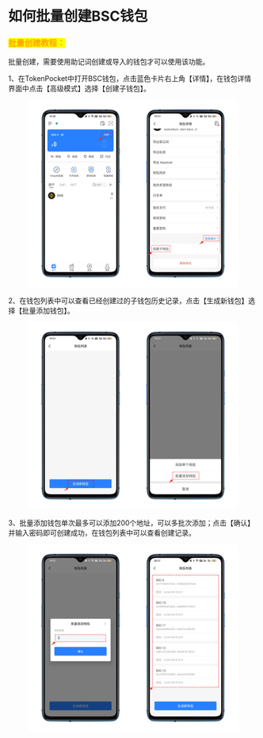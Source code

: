 # 如何批量创建BSC钱包

### <mark style="color:orange;">批量创建教程：</mark> <a href="#1" id="1"></a>

批量创建，需要使用助记词创建或导入的钱包才可以使用该功能。

1、在TokenPocket中打开BSC钱包，点击蓝色卡片右上角【详情】，在钱包详情界面中点击【高级模式】选择【创建子钱包】。

<figure><img src="../../.gitbook/assets/1 (12).png" alt=""><figcaption></figcaption></figure>

2、在钱包列表中可以查看已经创建过的子钱包历史记录，点击【生成新钱包】选择【批量添加钱包】。

<figure><img src="../../.gitbook/assets/2 (7).png" alt=""><figcaption></figcaption></figure>

3、批量添加钱包单次最多可以添加200个地址，可以多批次添加；点击【确认】并输入密码即可创建成功，在钱包列表中可以查看创建记录。

<figure><img src="../../.gitbook/assets/3.png" alt=""><figcaption></figcaption></figure>
